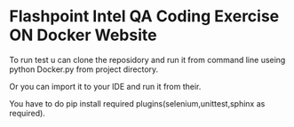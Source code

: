 # Flashpoint Intel QA Coding Exercise ON Docker Website

To run test u can  clone the reposidory  and run it from command line useing python Docker.py
from project directory.

Or you can import it to your  IDE and run it from their.

You have to do pip install required plugins(selenium,unittest,sphinx as required).
